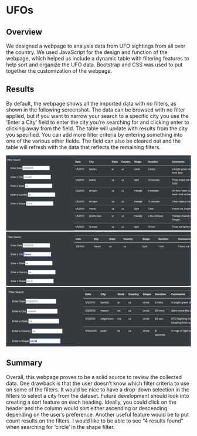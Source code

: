 # UFOs

## Overview

We designed a webpage to analysis data from UFO sightings from all over the country. We used JavaScript for the design and function of the webpage, which helped us include a dynamic table with filtering features to help sort and organize the UFO data. Bootstrap and CSS was used to put together the customization of the webpage. 

## Results

By default, the webpage shows all the imported data with no filters, as shown in the following screenshot. The data can be browsed with no filter applied, but if you want to narrow your search to a specific city you use the ‘Enter a City’ field to enter the city you’re searching for and clicking enter to clicking away from the field. The table will update with results from the city you specified. You can add more filter criteria by entering something into one of the various other fields. The field can also be cleared out and the table will refresh with the data that reflects the remaining filters. 

![Default_View](https://github.com/mgochis/UFOs/blob/1bde6356641cfedd739b860825e5ddcd47eb1c3c/static/images/Default_View.png)
![City_Search](https://github.com/mgochis/UFOs/blob/1bde6356641cfedd739b860825e5ddcd47eb1c3c/static/images/Search_City.png)
![Shape_Search](https://github.com/mgochis/UFOs/blob/1bde6356641cfedd739b860825e5ddcd47eb1c3c/static/images/Seach_Shape.png)

## Summary

Overall, this webpage proves to be a solid source to review the collected data. One drawback is that the user doesn’t know which filter criteria to use on some of the filters. It would be nice to have a drop-down selection in the filters to select a city from the dataset. Future development should look into creating a sort feature on each heading. Ideally, you could click on the header and the column would sort either ascending or descending depending on the user’s preference. Another useful feature would be to put count results on the filters. I would like to be able to see “4 results found” when searching for ‘circle’ in the shape filter.
